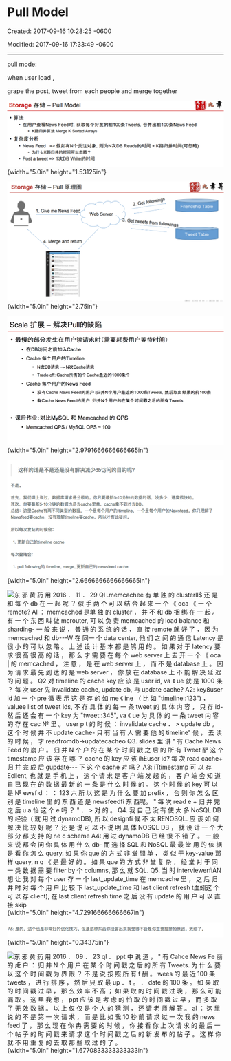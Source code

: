 # Pull Model

Created: 2017-09-16 10:28:25 -0600

Modified: 2017-09-16 17:33:49 -0600

---

pull mode:



when user load ,

grape the post, tweet from each people and merge together











![Storage 存 储 一 Pull Model · 在 用 户 查 看 News Feed 时 ， 获 取 每 个 好 友 的 前 100 条 Tweets ， 合 并 出 前 100 条 News Feed · K 路 归 并 算 法 Merge K Sorted Arrays · 复 杂 度 分 析 · News Feed = > 假 如 有 N 个 关 注 对 象 ， 则 为 N 次 DB Reads 的 时 间 + K 路 归 并 时 间 （ 可 忽 略 ） ． 为 什 么 K 路 归 并 的 时 间 可 以 忽 略 ？ · Post a tweet = > 1 次 DB Write 的 时 间 ](../../media/Twitter-^M-Insgram-Twitter---News-Feed-Pull-Model-image1.png){width="5.0in" height="1.53125in"}



![Storage F-fi% --- Pull 1. Give me News Feed 4. Merge and return Web Server 2. Get followings Friendship Table . Get tweets from followings Tweet Table ](../../media/Twitter-^M-Insgram-Twitter---News-Feed-Pull-Model-image2.png){width="5.0in" height="2.75in"}



![Scale 扩 展 一 解 决 P 創 的 缺 陷 ． 最 慢 的 部 分 发 生 在 用 户 读 请 求 时 （ 需 要 耗 费 用 户 等 待 时 间 ） · 在 DB 访 问 之 前 加 ACache · Cache 每 个 用 户 的 Timeline · N 次 DB 请 求 乛 N 次 Cache 请 求 · Trade 0 什 ： Cache 所 有 的 ？ Cache 最 近 的 1000 条 ？ · Cache 每 个 用 户 的 News Feed · 没 有 Ca eNewsF d 的 用 户 ： 归 并 N 个 用 户 最 近 的 1 佣 0 条 Tw " 然 后 取 出 结 果 的 前 1 佣 条 · 有 Cache News F " d 的 用 户 ． 归 并 N 个 用 户 的 在 某 个 时 间 戳 之 后 的 所 有 Tweets · 课 后 作 业 ： 对 比 MySQL 和 Memcached 的 QPS · Memcached QPS / MYSQL QPS 、 100 ](../../media/Twitter-^M-Insgram-Twitter---News-Feed-Pull-Model-image3.png){width="5.0in" height="2.9791666666666665in"}





![这 样 的 话 是 不 是 还 是 没 有 解 决 减 少 db 访 问 的 目 的 呢 ？ 首 先 ， 我 们 课 上 说 过 ， 数 据 库 请 求 是 分 级 的 。 你 只 要 最 新 5 ． 10 分 钟 的 数 据 的 话 ， 没 少 ， 速 度 很 怏 的 。 其 次 ， 你 要 最 新 5 ． 10 分 钟 的 数 据 也 是 去 che 里 拿 ， cac № 拿 不 到 才 去 DB 。 总 结 ； 这 里 Cache 有 两 不 同 类 型 的 数 据 ， 一 个 是 每 个 户 的 timeline ， 一 个 是 每 个 户 的 Newsfe 丽 。 你 只 理 解 了 Newsfee&cache ， 没 有 *"timelin&cache ， 所 以 才 有 此 疑 问 。 所 以 每 次 发 帖 的 时 候 会 1 ． 更 新 自 己 的 timeline c № 每 次 登 陆 会 ． 1 ． pull followlng 的 timeline, merge, 更 新 自 己 的 newsfeed ](../../media/Twitter-^M-Insgram-Twitter---News-Feed-Pull-Model-image4.png){width="5.0in" height="2.6666666666666665in"}







![东 邪 黄 药 用 2016 ． 11 ． 29 QI .memcachee 有 单 独 的 clusterll$ 还 是 和 每 个 db 在 一 起 呢 ？ 似 手 两 个 可 以 结 合 起 来 一 个 《 oca 《 一 个 remote? Al ： memcached 是单 独 的 cluster ， 并 不 和 db 捆 绑 在 一 起 。 有 一 个 东 西 叫 做 mcrouter, 可 以 负 责 memcached 的 load balance 和 sharding- 一 般 来 说 ， 普 通 的 系 统 的 话 ， 直 接 remote 就 好 了 ， 因 为 memcached 和 db---W 在 同一 个 data center, 他 们 之 间 的 通 信 Latency 是 很 小 的 可 以 忽 略 。 上 述 设 计 基 本 都 是 鸲 用 的 。 如 果 对 于 latency 要 求 很 高 很 高 的 话 ， 那 么 才 需 要 在 每 个 web server 上 去 开 一 个 《 oca | 的 memcached ， 注 意 ， 是 在 web server 上 ， 而 不 是 database 上 。 因 为 请 求 最 先 到 达 的 是 web server ， 你 放 在 database 上 不 能 解 决 延 迟 的 问 题 。 Q2 对 timeline 的 cache key 应 该 是 user id, va 《 ue 就 是 1000 条 ？ 每 次 user 先 invalidate cache, update db, 冉 update cache? A2: keyßuser id 加 一 个 pre 徽 表 示 这 是 存 的 如 me 《 ine （ 比 如 "timeline::123") ， valuee list of tweet ids, 不 存 具 体 的 每 一 条 tweet 的 具 体 内 容 ， 只 存 id- 然 后 还 会 有 一 个 key 为 "tweet::345", va 《 ue 为 具 体 的 一 条 tweet 内 容 的 存 在 cac № 里 。 user p t 的 时 候 ： invalidate cache ． > update db 。 这 个 时 候 并 不 update cache- 只 有 当 有 人 需 要 他 的 timeline" 候 ， 去 读 的 时 候 ， 才 readfromdb->updatecacheo Q3. slides 里 讲 " 有 Cache News Feed 的 崩 户 。 归 并 N 个 户 的 在 某 个 时 间 戳 之 后 的 所 有 Tweet 酽 这 个 timestamp 应 该 存 在 哪 ？ cache 的 key 应 该 ihEuser id? 每 次 read cache+ 归 并 完 成 后 gupdate--- 下 这 个 cache 对 吗？ A3: i*Ttimestamp 可 以 存 Eclient, 也 就 是 手 机 上 ， 这 个 请 求 是 客 户 端 发 起 的 ， 客 户 端 会 知 道 自 已 现 在 的 数 据 最 新 的 一 条 是 什 么 时 候 的 。 这 个 时 候 的 key 可 以 是 № ewsf d ： ： 123 六 所 以 这 是 为 什 么 要 加 prefix ， 台 则 你 怎 么 区 别 是 timeline 里 的 东 西 还 是 newsfeedfi 东 西呢。 " 每 次 read e + 归 并 完 之 后 u a 怡 这 个 e 吗 ？ " ． > 对 的 。 Q4. 我 自 己 没 有 使 太 多 NoSQL DB 的 经验（ 就 用 过 dynamoDB), 所 以 designfi 候 不 太 RENOSQL. 应 该 如 何 解 决 比 较 好 呢 ？ 还 是 说 可 以 不 说 明 具 体 NOSQL DB ， 就 设 计 一 个 大 部 分 都 支 持 的 ne c scheme A4: 用 过 dynamoDB 已 经 很 不 错 了 。 一 般 来 说 都 会 问 你 具 体 用 什 么 db- 而 选 择 SQL 和 NoSQL 最 最 堂 用 的 依 据 是 看 你 怎 么 query. 如 果 你 que 的 方 式 非 堂 間 单 ， 类 似 于 key-value 那 样 query, n q 《 是 最 好 的 。 如 果 que 的 方 式 非 堂 复 杂 ， 经 堂 对 于 同 一 类 数 据 需 要 filter by 个 columns, 那 么 就 SQL. Q5. 当 时 interviewerfiÄ*N 想 让 我 对 每 个 user 存 一 个 last_update_time 在 memcache 里 ， 之 后 归 并 时 对 每 个 用 户 比 较 下 last_update_time 和 last client refresh t血蚓这 个 可 以 存 client), 在 last client refresh time 之 后 没 有 update 的 用 户 可 以 直 接 skip ](../../media/Twitter-^M-Insgram-Twitter---News-Feed-Pull-Model-image5.png){width="5.0in" height="4.729166666666667in"}

![A5 ： 是 的 ， 这 个 也 是 非 常 好 的 优 化 技 巧 。 但 是 这 种 东 西 你 没 答 出 来 我 觉 得 不 会 是 你 主 要 挂 掉 的 原 因 。 太 细 了 。 ](../../media/Twitter-^M-Insgram-Twitter---News-Feed-Pull-Model-image6.png){width="5.0in" height="0.34375in"}



![东 邪 黄 药 用 2016 ． 09 ． 23 ql ． ppt 中 说 道 ， " 有 Cahce News Fe 丽 的 虍 户 ： 归 并 N 个 用 户 在 某 个 时 间 戳 之 后 的 所 有 Tweets. 为 什 么 要 以 这 个 时 间 戳 为 界 限 ？ 不 是 说 按 照 所 有 f 酬 。 wees 的 最 近 100 条 tweets ， 进 行 排 序 ， 然 后 只 取 最 up ． t 。 ． date 的 100 条 。 如 果 取 的 时 间 戳 过 早 ， 那 么 效 率 不 高 ； 如 果 取 的 时 间 戳 过 晚 ， 那 么 可 能 漏 取 。 这 里 我 想 ， ppt 应 该 是 考 虑 的 怕 取 的 时 间 戳 过 早 ， 而 多 取 了 无 效 数 据 。 以 上 仅 仅 是 个 人 的 猜 测 ， 还 请 老 师 解 答 。 al ： 这 里 说 的 不 是 第 一 次 请 求 ， 而 是 比 如 我 10 秒 前 请 求 过 一 次 我 的 news feed 了 ， 那 么 现 在 你 冉 需 要 的 时 候 ， 你 接 看 你 上 次 请 求 的 最 后 一 个 帖 子 的 时 间 戳 来 请 求 这 个 时 间 戳 之 后 的 新 发 布 的 帖 子 。 这 样 你 就 不 用 重 复 的 去 取 那 些 取 过 的 了 。 ](../../media/Twitter-^M-Insgram-Twitter---News-Feed-Pull-Model-image7.png){width="5.0in" height="1.6770833333333333in"}










